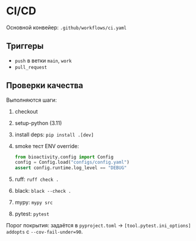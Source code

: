 # CI/CD

Основной конвейер: `.github/workflows/ci.yaml`

## Триггеры

- `push` в ветки `main`, `work`
- `pull_request`

## Проверки качества

Выполняются шаги:

1. checkout
2. setup-python (3.11)
3. install deps: `pip install .[dev]`
4. smoke тест ENV override:

   ```python
   from bioactivity.config import Config
   config = Config.load("configs/config.yaml")
   assert config.runtime.log_level == "DEBUG"
   ```

5. ruff: `ruff check .`
6. black: `black --check .`
7. mypy: `mypy src`
8. pytest: `pytest`

Порог покрытия: задаётся в `pyproject.toml` → `[tool.pytest.ini_options] addopts` с `--cov-fail-under=90`.
